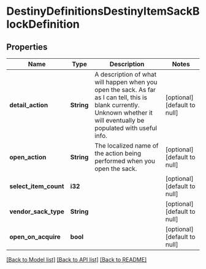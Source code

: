 # DestinyDefinitionsDestinyItemSackBlockDefinition

## Properties
Name | Type | Description | Notes
------------ | ------------- | ------------- | -------------
**detail_action** | **String** | A description of what will happen when you open the sack. As far as I can tell, this is blank currently. Unknown whether it will eventually be populated with useful info. | [optional] [default to null]
**open_action** | **String** | The localized name of the action being performed when you open the sack. | [optional] [default to null]
**select_item_count** | **i32** |  | [optional] [default to null]
**vendor_sack_type** | **String** |  | [optional] [default to null]
**open_on_acquire** | **bool** |  | [optional] [default to null]

[[Back to Model list]](../README.md#documentation-for-models) [[Back to API list]](../README.md#documentation-for-api-endpoints) [[Back to README]](../README.md)


